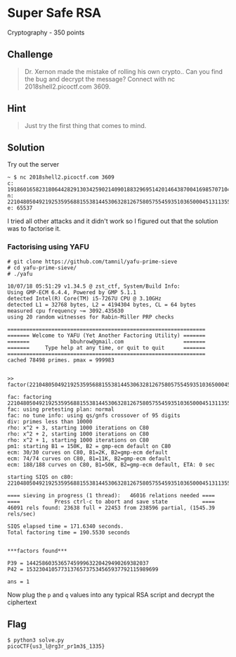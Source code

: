 # Super Safe RSA
Cryptography - 350 points

## Challenge 
> Dr. Xernon made the mistake of rolling his own crypto.. Can you find the bug and decrypt the message? Connect with nc 2018shell2.picoctf.com 3609.


## Hint
> Just try the first thing that comes to mind.


## Solution

Try out the server

	~ $ nc 2018shell2.picoctf.com 3609
	c: 19186016582318064428291303425902140901883296951420146438700416985707104860040269
	n: 22104805049219253595688155381445306328126758057554593510365000451311355387636863
	e: 65537

I tried all other attacks and it didn't work so I figured out that the solution was to factorise it.

### Factorising using YAFU

	# git clone https://github.com/tamnil/yafu-prime-sieve
	# cd yafu-prime-sieve/
	# ./yafu

	10/07/18 05:51:29 v1.34.5 @ zst_ctf, System/Build Info: 
	Using GMP-ECM 6.4.4, Powered by GMP 5.1.1
	detected Intel(R) Core(TM) i5-7267U CPU @ 3.10GHz
	detected L1 = 32768 bytes, L2 = 4194304 bytes, CL = 64 bytes
	measured cpu frequency ~= 3092.435630
	using 20 random witnesses for Rabin-Miller PRP checks

	===============================================================
	======= Welcome to YAFU (Yet Another Factoring Utility) =======
	=======             bbuhrow@gmail.com                   =======
	=======     Type help at any time, or quit to quit      =======
	===============================================================
	cached 78498 primes. pmax = 999983


	>> factor(22104805049219253595688155381445306328126758057554593510365000451311355387636863)

	fac: factoring 22104805049219253595688155381445306328126758057554593510365000451311355387636863
	fac: using pretesting plan: normal
	fac: no tune info: using qs/gnfs crossover of 95 digits
	div: primes less than 10000
	rho: x^2 + 3, starting 1000 iterations on C80 
	rho: x^2 + 2, starting 1000 iterations on C80 
	rho: x^2 + 1, starting 1000 iterations on C80 
	pm1: starting B1 = 150K, B2 = gmp-ecm default on C80
	ecm: 30/30 curves on C80, B1=2K, B2=gmp-ecm default
	ecm: 74/74 curves on C80, B1=11K, B2=gmp-ecm default
	ecm: 188/188 curves on C80, B1=50K, B2=gmp-ecm default, ETA: 0 sec 

	starting SIQS on c80: 22104805049219253595688155381445306328126758057554593510365000451311355387636863

	==== sieving in progress (1 thread):   46016 relations needed ====
	====           Press ctrl-c to abort and save state           ====
	46091 rels found: 23638 full + 22453 from 238596 partial, (1545.39 rels/sec)

	SIQS elapsed time = 171.6340 seconds.
	Total factoring time = 190.5530 seconds


	***factors found***

	P39 = 144258603536574599963220429490269382037
	P42 = 153230410577313765737534565937792115989699

	ans = 1

Now plug the `p` and `q` values into any typical RSA script and decrypt the ciphertext


## Flag

	$ python3 solve.py 
	picoCTF{us3_l@rg3r_pr1m3$_1335}

